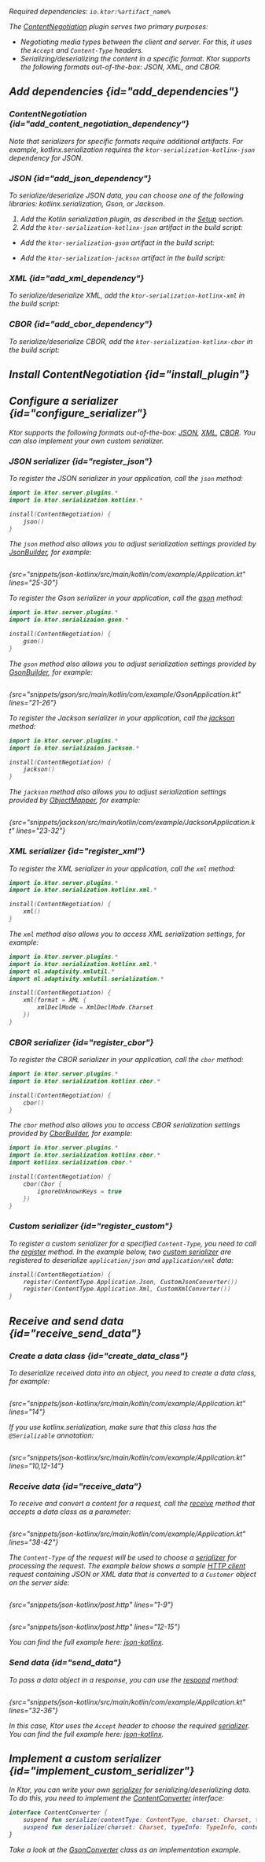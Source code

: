[//]: # (title: Content negotiation and serialization)

<var name="plugin_name" value="ContentNegotiation"/>
<var name="artifact_name" value="ktor-server-content-negotiation"/>

<microformat>
<p>
Required dependencies: <code>io.ktor:%artifact_name%</code>
</p>
<var name="example_name" value="json-kotlinx"/>
<include src="lib.xml" include-id="download_example"/>
</microformat>


The [ContentNegotiation](https://api.ktor.io/ktor-server/ktor-server-core/ktor-server-core/io.ktor.features/-content-negotiation/index.html) plugin serves two primary purposes:
* Negotiating media types between the client and server. For this, it uses the `Accept` and `Content-Type` headers.
* Serializing/deserializing the content in a specific format. Ktor supports the following formats out-of-the-box: JSON, XML, and CBOR.


## Add dependencies {id="add_dependencies"}

### ContentNegotiation {id="add_content_negotiation_dependency"}

<include src="lib.xml" include-id="add_ktor_artifact_intro"/>
<include src="lib.xml" include-id="add_ktor_artifact"/>

Note that serializers for specific formats require additional artifacts. For example, kotlinx.serialization requires the `ktor-serialization-kotlinx-json` dependency for JSON.

### JSON {id="add_json_dependency"}

To serialize/deserialize JSON data, you can choose one of the following libraries: kotlinx.serialization, Gson, or Jackson. 

<tabs group="json-libraries">
<tab title="kotlinx.serialization" group-key="kotlinx">

1. Add the Kotlin serialization plugin, as described in the [Setup](https://github.com/Kotlin/kotlinx.serialization#setup) section.
2. Add the `ktor-serialization-kotlinx-json` artifact in the build script:
   <var name="artifact_name" value="ktor-serialization-kotlinx-json"/>
   <include src="lib.xml" include-id="add_ktor_artifact"/>

</tab>
<tab title="Gson" group-key="gson">

* Add the `ktor-serialization-gson` artifact in the build script:
   <var name="artifact_name" value="ktor-serialization-gson"/>
   <include src="lib.xml" include-id="add_ktor_artifact"/>

</tab>
<tab title="Jackson" group-key="jackson">

* Add the `ktor-serialization-jackson` artifact in the build script:
   <var name="artifact_name" value="ktor-serialization-jackson"/>
   <include src="lib.xml" include-id="add_ktor_artifact"/>

</tab>
</tabs>


### XML {id="add_xml_dependency"}

To serialize/deserialize XML, add the `ktor-serialization-kotlinx-xml` in the build script:
<var name="artifact_name" value="ktor-serialization-kotlinx-xml"/>
<include src="lib.xml" include-id="add_ktor_artifact"/>

### CBOR {id="add_cbor_dependency"}

To serialize/deserialize CBOR, add the `ktor-serialization-kotlinx-cbor` in the build script:
<var name="artifact_name" value="ktor-serialization-kotlinx-cbor"/>
<include src="lib.xml" include-id="add_ktor_artifact"/>


## Install ContentNegotiation {id="install_plugin"}

<include src="lib.xml" include-id="install_plugin"/>


## Configure a serializer {id="configure_serializer"}

Ktor supports the following formats out-of-the-box: [JSON](#register_json), [XML](#register_xml), [CBOR](#register_cbor). You can also implement your own custom serializer.

### JSON serializer {id="register_json"}

<tabs group="json-libraries">
<tab title="kotlinx.serialization" group-key="kotlinx">

To register the JSON serializer in your application, call the `json` method:
```kotlin
import io.ktor.server.plugins.*
import io.ktor.serialization.kotlinx.*

install(ContentNegotiation) {
    json()
}
```

The `json` method also allows you to adjust serialization settings provided by [JsonBuilder](https://kotlin.github.io/kotlinx.serialization/kotlinx-serialization-json/kotlinx-serialization-json/kotlinx.serialization.json/-json-builder/index.html), for example:

```kotlin
```
{src="snippets/json-kotlinx/src/main/kotlin/com/example/Application.kt" lines="25-30"}

</tab>
<tab title="Gson" group-key="gson">

To register the Gson serializer in your application, call the [gson](https://api.ktor.io/ktor-features/ktor-gson/ktor-gson/io.ktor.gson/gson.html) method:
```kotlin
import io.ktor.server.plugins.*
import io.ktor.serializaion.gson.*

install(ContentNegotiation) {
    gson()
}
```

The `gson` method also allows you to adjust serialization settings provided by [GsonBuilder](https://www.javadoc.io/doc/com.google.code.gson/gson/latest/com.google.gson/com/google/gson/GsonBuilder.html), for example:

```kotlin
```
{src="snippets/gson/src/main/kotlin/com/example/GsonApplication.kt" lines="21-26"}

</tab>
<tab title="Jackson" group-key="jackson">

To register the Jackson serializer in your application, call the [jackson](https://api.ktor.io/ktor-features/ktor-jackson/ktor-jackson/io.ktor.jackson/jackson.html) method:

```kotlin
import io.ktor.server.plugins.*
import io.ktor.serializaion.jackson.*

install(ContentNegotiation) {
    jackson()
}
```

The `jackson` method also allows you to adjust serialization settings provided by [ObjectMapper](https://fasterxml.github.io/jackson-databind/javadoc/2.9/com/fasterxml/jackson/databind/ObjectMapper.html), for example:

```kotlin
```
{src="snippets/jackson/src/main/kotlin/com/example/JacksonApplication.kt" lines="23-32"}

</tab>
</tabs>



### XML serializer {id="register_xml"}

To register the XML serializer in your application, call the `xml` method:
```kotlin
import io.ktor.server.plugins.*
import io.ktor.serialization.kotlinx.xml.*

install(ContentNegotiation) {
    xml()
}
```

The `xml` method also allows you to access XML serialization settings, for example:

```kotlin
import io.ktor.server.plugins.*
import io.ktor.serialization.kotlinx.xml.*
import nl.adaptivity.xmlutil.*
import nl.adaptivity.xmlutil.serialization.*

install(ContentNegotiation) {
    xml(format = XML {
        xmlDeclMode = XmlDeclMode.Charset
    })
}
```


### CBOR serializer {id="register_cbor"}
To register the CBOR serializer in your application, call the `cbor` method:
```kotlin
import io.ktor.server.plugins.*
import io.ktor.serialization.kotlinx.cbor.*

install(ContentNegotiation) {
    cbor()
}
```

The `cbor` method also allows you to access CBOR serialization settings provided by [CborBuilder](https://kotlin.github.io/kotlinx.serialization/kotlinx-serialization-cbor/kotlinx-serialization-cbor/kotlinx.serialization.cbor/-cbor-builder/index.html), for example:

```kotlin
import io.ktor.server.plugins.*
import io.ktor.serialization.kotlinx.cbor.*
import kotlinx.serialization.cbor.*

install(ContentNegotiation) {
    cbor(Cbor {
        ignoreUnknownKeys = true
    })
}
```


### Custom serializer {id="register_custom"}

To register a custom serializer for a specified `Content-Type`, you need to call the [register](https://api.ktor.io/ktor-server/ktor-server-core/ktor-server-core/io.ktor.features/-content-negotiation/-configuration/register.html) method. In the example below, two [custom serializer](#implement_custom_serializer) are registered to deserialize `application/json` and `application/xml` data:

```kotlin
install(ContentNegotiation) {
    register(ContentType.Application.Json, CustomJsonConverter())
    register(ContentType.Application.Xml, CustomXmlConverter())
}
```


## Receive and send data {id="receive_send_data"}

### Create a data class {id="create_data_class"}
To deserialize received data into an object, you need to create a data class, for example:
```kotlin
```
{src="snippets/json-kotlinx/src/main/kotlin/com/example/Application.kt" lines="14"}

If you use kotlinx.serialization, make sure that this class has the `@Serializable` annotation:
```kotlin
```
{src="snippets/json-kotlinx/src/main/kotlin/com/example/Application.kt" lines="10,12-14"}

### Receive data {id="receive_data"}
To receive and convert a content for a request, call the [receive](https://api.ktor.io/ktor-server/ktor-server-core/ktor-server-core/io.ktor.request/receive.html) method that accepts a data class as a parameter:
```kotlin
```
{src="snippets/json-kotlinx/src/main/kotlin/com/example/Application.kt" lines="38-42"}

The `Content-Type` of the request will be used to choose a [serializer](#configure_serializer) for processing the request. The example below shows a sample [HTTP client](https://www.jetbrains.com/help/idea/http-client-in-product-code-editor.html) request containing JSON or XML data that is converted to a `Customer` object on the server side:

<tabs>
<tab title="JSON">

```HTTP
```
{src="snippets/json-kotlinx/post.http" lines="1-9"}

</tab>
<tab title="XML">

```HTTP
```
{src="snippets/json-kotlinx/post.http" lines="12-15"}

</tab>
</tabs>



You can find the full example here: [json-kotlinx](https://github.com/ktorio/ktor-documentation/tree/main/codeSnippets/snippets/json-kotlinx).

### Send data {id="send_data"}
To pass a data object in a response, you can use the [respond](https://api.ktor.io/ktor-server/ktor-server-core/ktor-server-core/io.ktor.response/respond.html) method:
```kotlin
```
{src="snippets/json-kotlinx/src/main/kotlin/com/example/Application.kt" lines="32-36"}

In this case, Ktor uses the `Accept` header to choose the required [serializer](#configure_serializer). You can find the full example here: [json-kotlinx](https://github.com/ktorio/ktor-documentation/tree/main/codeSnippets/snippets/json-kotlinx).



## Implement a custom serializer {id="implement_custom_serializer"}

In Ktor, you can write your own [serializer](#configure_serializer) for serializing/deserializing data. To do this, you need to implement the [ContentConverter](https://api.ktor.io/ktor-server/ktor-server-core/ktor-server-core/io.ktor.features/-content-converter/index.html) interface:
```kotlin
interface ContentConverter {
    suspend fun serialize(contentType: ContentType, charset: Charset, typeInfo: TypeInfo, value: Any): OutgoingContent?
    suspend fun deserialize(charset: Charset, typeInfo: TypeInfo, content: ByteReadChannel): Any?
}
```
Take a look at the [GsonConverter](https://github.com/ktorio/ktor/blob/main/ktor-shared/ktor-serialization/ktor-serialization-gson/jvm/src/GsonConverter.kt) class as an implementation example.  


